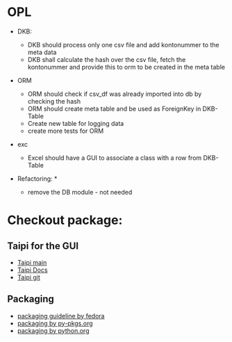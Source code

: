 # OPL
* DKB: 
  
  * DKB should process only one csv file and add kontonummer to the meta data
  * DKB shall calculate the hash over the csv file, fetch the kontonummer and provide this to orm to be created in the meta table
* ORM
  * ORM should check if csv_df was already imported into db by checking the hash
  * ORM should create meta table and be used as ForeignKey in DKB-Table
  * Create new table for logging data
  * create more tests for ORM
* exc
  * Excel should have a GUI to associate a class with a row from DKB-Table

* Refactoring:
  * 
  * remove the DB module - not needed

# Checkout package: 
## Taipi for the GUI
  * [Taipi main](https://www.taipy.io/)
  * [Taipi Docs](https://docs.taipy.io/en/latest/)
  * [Taipi git](https://github.com/Avaiga/taipy)

## Packaging
* [packaging guideline by fedora](https://docs.fedoraproject.org/en-US/packaging-guidelines/Python/)
* [packaging by py-pkgs.org](https://py-pkgs.org)
* [packaging by python.org](https://packaging.python.org/en/latest/tutorials/packaging-projects/)